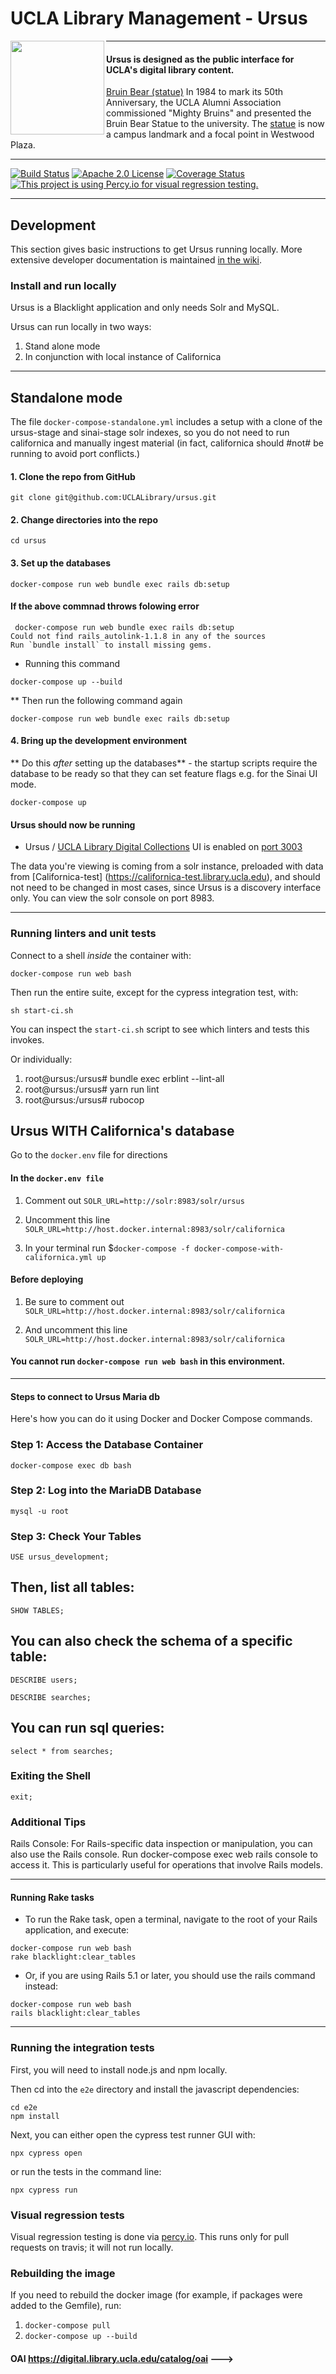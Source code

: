 # UCLA Library Management - Ursus

<img align="left" width="150" src="http://digital2.library.ucla.edu/imageResize.do?contentFileId=78999&scaleFactor=0.4">

---

#### Ursus is designed as the public interface for UCLA's digital library content.

[Bruin Bear (statue)](http://digital2.library.ucla.edu/viewItem.do?ark=21198/zz0009b6bm)
In 1984 to mark its 50th Anniversary, the UCLA Alumni Association commissioned "Mighty Bruins" and presented the Bruin Bear Statue to the university. The [statue](http://www.publicartinla.com/UCLAArt/bruin_bear.html) is now a campus landmark and a focal point in Westwood Plaza.

---

[![Build Status](https://travis-ci.org/UCLALibrary/ursus.svg?branch=main)](https://travis-ci.org/UCLALibrary/ursus)
[![Apache 2.0 License](http://img.shields.io/badge/APACHE2-license-blue.svg)](./LICENSE)
[![Coverage Status](https://coveralls.io/repos/github/UCLALibrary/ursus/badge.svg?branch=ci%2Fadd-coveralls)](https://coveralls.io/github/UCLALibrary/ursus?branch=ci%2Fadd-coveralls)
[![This project is using Percy.io for visual regression testing.](https://percy.io/static/images/percy-badge.svg)](https://percy.io/UCLA-Library-Software-Development/ursus)

---

## Development

This section gives basic instructions to get Ursus running locally. More extensive developer documentation is maintained [in the wiki](https://github.com/UCLALibrary/amalgamated-samvera/wiki).

### Install and run locally

Ursus is a Blacklight application and only needs Solr and MySQL.

Ursus can run locally in two ways:

1. Stand alone mode
1. In conjunction with local instance of Californica

---

## Standalone mode

The file `docker-compose-standalone.yml` includes a setup with a clone of the ursus-stage and sinai-stage solr indexes, so you do not need to run californica and manually ingest material (in fact, californica should #not# be running to avoid port conflicts.)

#### 1. Clone the repo from GitHub

```
git clone git@github.com:UCLALibrary/ursus.git
```

#### 2. Change directories into the repo

```
cd ursus
```

#### 3. Set up the databases

```
docker-compose run web bundle exec rails db:setup
```

#### If the above commnad throws folowing error

```
 docker-compose run web bundle exec rails db:setup
Could not find rails_autolink-1.1.8 in any of the sources
Run `bundle install` to install missing gems.
```

- Running this command

```
docker-compose up --build
```

** Then run the following command again

```
docker-compose run web bundle exec rails db:setup
```

#### 4. Bring up the development environment

** Do this _after_ setting up the databases** - the startup scripts require the database to be ready so that they can set feature flags e.g. for the Sinai UI mode.

```
docker-compose up
```



#### Ursus should now be running

- Ursus / [UCLA Library Digital Collections](https://digital.library.ucla.edu/) UI is enabled on [port 3003](http://localhost:3003)

The data you're viewing is coming from a solr instance, preloaded with data from [Californica-test]
(https://californica-test.library.ucla.edu), and should not need to be changed in most cases,
since Ursus is a discovery interface only.
You can view the solr console on port 8983.

---

### Running linters and unit tests

Connect to a shell _inside_ the container with:

```
docker-compose run web bash
```

Then run the entire suite, except for the cypress integration test, with:

```
sh start-ci.sh
```
You can inspect the `start-ci.sh` script to see which linters and tests this invokes.

Or individually:
1. root@ursus:/ursus# bundle exec erblint --lint-all
1. root@ursus:/ursus# yarn run lint
1. root@ursus:/ursus# rubocop

## Ursus WITH Californica's database

Go to the `docker.env` file for directions

#### In the `docker.env file`

1. Comment out `SOLR_URL=http://solr:8983/solr/ursus`

2. Uncomment this line `SOLR_URL=http://host.docker.internal:8983/solr/californica`

3. In your terminal run $`docker-compose -f docker-compose-with-californica.yml up`

#### Before deploying

1. Be sure to comment out `SOLR_URL=http://host.docker.internal:8983/solr/californica`

2. And uncomment this line `SOLR_URL=http://host.docker.internal:8983/solr/californica`

#### You cannot run `docker-compose run web bash` in this environment.

---
#### Steps to connect to Ursus Maria db

Here's how you can do it using Docker and Docker Compose commands.

### Step 1: Access the Database Container

```
docker-compose exec db bash
```

### Step 2: Log into the MariaDB Database

```
mysql -u root
```

### Step 3: Check Your Tables

```
USE ursus_development;
```

## Then, list all tables:

```
SHOW TABLES;
```
## You can also check the schema of a specific table:

```
DESCRIBE users;
```

```
DESCRIBE searches;
```

## You can run sql queries:

```
select * from searches;
```

### Exiting the Shell

```
exit;
```

### Additional Tips
Rails Console: For Rails-specific data inspection or manipulation, you can also use the Rails console. Run docker-compose exec web rails console to access it. This is particularly useful for operations that involve Rails models.

---

#### Running Rake tasks

- To run the Rake task, open a terminal, navigate to the root of your Rails application, and execute:
```
docker-compose run web bash
rake blacklight:clear_tables
```
- Or, if you are using Rails 5.1 or later, you should use the rails command instead:
```
docker-compose run web bash
rails blacklight:clear_tables
```
---

### Running the integration tests

First, you will need to install node.js and npm locally.

Then cd into the `e2e` directory and install the javascript dependencies:

```
cd e2e
npm install
```

Next, you can either open the cypress test runner GUI with:

```
npx cypress open
```

or run the tests in the command line:

```
npx cypress run
```

### Visual regression tests

Visual regression testing is done via [percy.io](https://percy.io/UCLA-Library-Software-Development/ursus). This runs only for pull requests on travis; it will not run locally.

### Rebuilding the image

If you need to rebuild the docker image (for example, if packages were added to the Gemfile), run:
1. `docker-compose pull`
1. `docker-compose up --build`

#### OAI https://digital.library.ucla.edu/catalog/oai  --->
